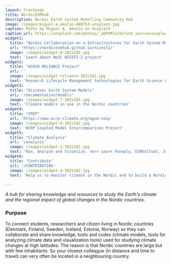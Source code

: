 ```yaml
---
layout: frontpage
title: NordicESMhub
description: Nordic Earth System Modelling Community Hub
image: /images/miguel-a-amutio-688753-unsplash.jpg
caption: Photo by Miguel A. Amutio on Unsplash
caption_url: https://unsplash.com/photos/_uERVMle1SU?utm_source=unsplash&utm_medium=referral&utm_content=creditCopyText
widget1:
  title: "Nordic Collaboration on e-Infrastructures for Earth System Modeling"
  url: 'https://nordicesmhub.github.io/nicest2/'
  image: /images/widget-8-302x182.jpg
  text: 'Learn about NeIC NICEST-2 project'
widget2:
  title: "H2020 RELIANCE Project"
  url: ''
  image: /images/widget-reliance-302x182.jpg
  text: 'Research Lifecycle Management technologies for Earth Science Communities and Copernicus users in EOSC '
widget3:
  title: "Discover Earth System Models"
  url: '/documentation/models'
  image: /images/widget-7-302x182.jpg
  text: 'Climate models in use in the Nordic countries'
widget4:
  title: "CMIP"
  url: 'https://www.wcrp-climate.org/wgcm-cmip'
  image: /images/widget-6-302x182.jpg
  text: 'WCRP Coupled Model Intercomparison Project'
widget5:
  title: "Climate Analysis"
  url: '/analysis'
  image: /images/widget-1-302x182.jpg
  text: 'Run, Analyze and Visualize. <br> Learn Panoply, ESMValTool, JupyterLab for Climate.'
widget6:
  title: "Contribute"
  url: '/CONTRIBUTING'
  image: /images/widget-4-302x182.jpg
  text: 'Help us to monitor climate in the Nordic and to build a Nordic Infrastructure for Earth System Modeling.'
  
---
```



*A hub for sharing knowledge and resources to study the Earth's climate and the regional impact of global changes in the Nordic countries.*

### Purpose

To connect students, researchers and citizen living in Nordic countries (Denmark, Finland, Sweden, Iceland, Estonia, Norway) so they can collaborate and share knowledge, tools and codes (climate models, tools for analyzing climate data and visualization tools) used for studying climate changes at high latitudes. The reason is that Nordic countries are large but with few inhabitants. So your closest colleague (in distance and time to travel) can very often be located in a neighbouring country.

